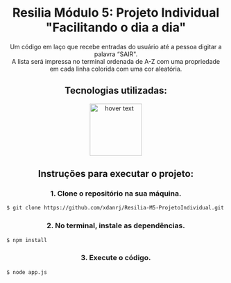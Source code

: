 <h1 align="center"> Resilia Módulo 5: Projeto Individual "Facilitando o dia a dia" </h1>

<div align="center">
Um código em laço que recebe entradas do usuário até a pessoa digitar a palavra “SAIR". <br>
A lista será impressa no terminal ordenada de A-Z com uma propriedade em cada linha colorida com uma cor aleatória.
</div>

<h2 align="center"> Tecnologias utilizadas: </h2>
<div align="center">
 <img src="https://github.com/bwks/vendor-icons-svg/blob/master/node-js-logo.svg" width="120" title="hover text">
 </div>
 
<h2 align="center"> Instruções para executar o projeto: </h2>

<h3 align="center"> 1. Clone o repositório na sua máquina. </h3>

```sh
$ git clone https://github.com/xdanrj/Resilia-M5-ProjetoIndividual.git
```

<h3 align="center"> 2. No terminal, instale as dependências. </h3>

```sh
$ npm install
```

<h3 align="center"> 3. Execute o código. </h3>

```sh
$ node app.js
```
